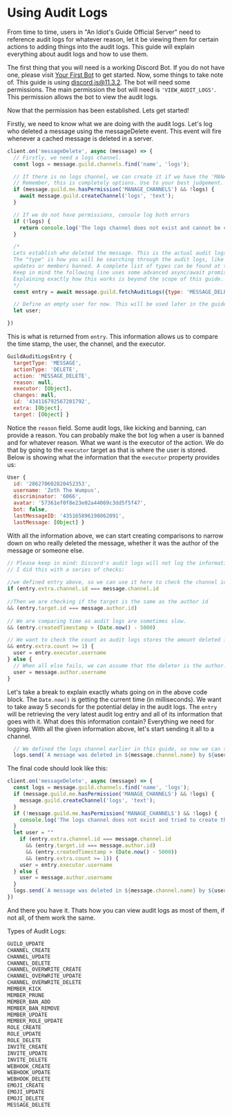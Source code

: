 # Using Audit Logs

From time to time, users in "An Idiot's Guide Official Server" need to reference audit logs for whatever reason, let it be viewing them for certain actions to adding things into the audit logs. This guide will explain everything about audit logs and how to use them.

The first thing that you will need is a working Discord Bot. If you do not have one, please visit [Your First Bot](https://github.com/AnIdiotsGuide/discordjs-bot-guide/tree/b066ff055ec2282195336f16cd7830b4d03c9000/coding-guides/getting-started/getting-started-your-basic-bot.md) to get started. Now, some things to take note of. This guide is using discord.js@11.3.2. The bot will need some permissions. The main permission the bot will need is `'VIEW_AUDIT_LOGS'`. This permission allows the bot to view the audit logs.

Now that the permission has been established. Lets get started!

Firstly, we need to know what we are doing with the audit logs. Let's log who deleted a message using the messageDelete event. This event will fire whenever a cached message is deleted in a server.

```javascript
client.on('messageDelete', async (message) => {
  // Firstly, we need a logs channel. 
  const logs = message.guild.channels.find('name', 'logs');

  // If there is no logs channel, we can create it if we have the 'MANAGE_CHANNELS' permission
  // Remember, this is completely options. Use to your best judgement.
  if (message.guild.me.hasPermission('MANAGE_CHANNELS') && !logs) {
    await message.guild.createChannel('logs', 'text');
  }

  // If we do not have permissions, console log both errors
  if (!logs) { 
    return console.log('The logs channel does not exist and cannot be created');
  }

  /*
  Lets establish who deleted the message. This is the actual audit logs part, yay!
  The "type" is how you will be searching through the audit logs, like role 
  updates or members banned. A complete list of types can be found at the end of this page.
  Keep in mind the following line uses some advanced async/await promise manipulation. 
  Explaining exactly how this works is beyond the scope of this guide.
  */
  const entry = await message.guild.fetchAuditLogs({type: 'MESSAGE_DELETE'}).then(audit => audit.entries.first())

  // Define an empty user for now. This will be used later in the guide.
  let user;

})
```

This is what is returned from `entry`. This information allows us to compare the time stamp, the user, the channel, and the executor.

```javascript
GuildAuditLogsEntry {
  targetType: 'MESSAGE',
  actionType: 'DELETE',
  action: 'MESSAGE_DELETE',
  reason: null,
  executor: [Object],
  changes: null,
  id: '434116792567201792',
  extra: [Object],
  target: [Object] }
```

Notice the `reason` field. Some audit logs, like kicking and banning, can provide a reason. You can probably make the bot log when a user is banned and for whatever reason. What we want is the executor of the action. We do that by going to the `executor` target as that is where the user is stored. Below is showing what the information that the `executor` property provides us:

```javascript
User {
  id: '286270602820452353',
  username: 'Zoth The Wumpus',
  discriminator: '6066',
  avatar: '57361ef0f8e23e02a44069c3dd5f5f47',
  bot: false,
  lastMessageID: '435165896198062091',
  lastMessage: [Object] }
```

With all the information above, we can start creating comparisons to narrow down on who really deleted the message, whether it was the author of the message or someone else.

```javascript
// Please keep in mind: Discord's audit logs will not log the information if the author of that message deleted it.
// I did this with a series of checks:
​
//we defined entry above, so we can use it here to check the channel id
if (entry.extra.channel.id === message.channel.id
​
//Then we are checking if the target is the same as the author id
&& (entry.target.id === message.author.id)
​
// We are comparing time as audit logs are sometimes slow. 
&& (entry.createdTimestamp > (Date.now() - 5000)

// We want to check the count as audit logs stores the amount deleted in a channel
&& entry.extra.count >= 1) {
  user = entry.executor.username
} else { 
  // When all else fails, we can assume that the deleter is the author.
  user = message.author.username
}
```

Let's take a break to explain exactly whats going on in the above code block. The `Date.now()` is getting the current time \(in milliseconds\). We want to take away 5 seconds for the potential delay in the audit logs. The `entry` will be retrieving the very latest audit log entry and all of its information that goes with it. What does this information contain? Everything we need for logging. With all the given information above, let's start sending it all to a channel.

```javascript
  // We defined the logs channel earlier in this guide, so now we can send it to the channel!
  logs.send(`A message was deleted in ${message.channel.name} by ${user}`;);
```

The final code should look like this:

```javascript
client.on('messageDelete', async (message) => {
  const logs = message.guild.channels.find('name', 'logs');
  if (message.guild.me.hasPermission('MANAGE_CHANNELS') && !logs) {
    message.guild.createChannel('logs', 'text');
  }
  if (!message.guild.me.hasPermission('MANAGE_CHANNELS') && !logs) { 
    console.log('The logs channel does not exist and tried to create the channel but I am lacking permissions')
  }  
  let user = ""
    if (entry.extra.channel.id === message.channel.id
      && (entry.target.id === message.author.id)
      && (entry.createdTimestamp > (Date.now() - 5000))
      && (entry.extra.count >= 1)) {
    user = entry.executor.username
  } else { 
    user = message.author.username
  }
  logs.send(`A message was deleted in ${message.channel.name} by ${user}`);
})
```

And there you have it. Thats how you can view audit logs as most of them, if not all, of them work the same.

Types of Audit Logs:

```javascript
GUILD_UPDATE
CHANNEL_CREATE
CHANNEL_UPDATE
CHANNEL_DELETE
CHANNEL_OVERWRITE_CREATE
CHANNEL_OVERWRITE_UPDATE
CHANNEL_OVERWRITE_DELETE
MEMBER_KICK
MEMBER_PRUNE
MEMBER_BAN_ADD
MEMBER_BAN_REMOVE
MEMBER_UPDATE
MEMBER_ROLE_UPDATE
ROLE_CREATE
ROLE_UPDATE
ROLE_DELETE
INVITE_CREATE
INVITE_UPDATE
INVITE_DELETE
WEBHOOK_CREATE
WEBHOOK_UPDATE
WEBHOOK_DELETE
EMOJI_CREATE
EMOJI_UPDATE
EMOJI_DELETE
MESSAGE_DELETE
```

